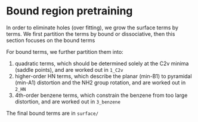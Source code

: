 # Bound region pretraining
In order to eliminate holes (over fitting), we grow the surface terms by terms. We first partition the terms by bound or dissociative, then this section focuses on the bound terms 

For bound terms, we further partition them into:
1. quadratic terms, which should be determined solely at the C2v minima (saddle points), and are worked out in `1_C2v`
2. higher-order HN terms, which describe the planar (min-B1) to pyramidal (min-A1) distortion and the NH2 group rotation, and are worked out in `2_HN`
3. 4th-order benzene terms, which constrain the benzene from too large distortion, and are worked out in `3_benzene`

The final bound terms are in `surface/`